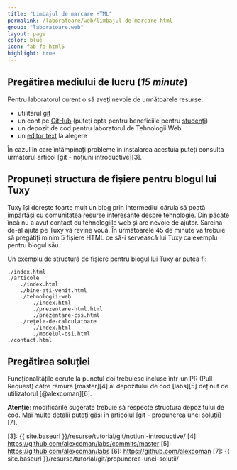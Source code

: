 ```yaml
---
title: "Limbajul de marcare HTML"
permalink: /laboratoare/web/limbajul-de-marcare-html
group: "laboratoare.web"
layout: page
color: blue
icon: fab fa-html5
highlight: true
---
```


## Pregătirea mediului de lucru (*15 minute*)

Pentru laboratorul curent o să aveți nevoie de următoarele resurse:
 - utilitarul [git][0]
 - un cont pe [GitHub] (puteți opta pentru beneficiile pentru [studenți][1])
 - un depozit de cod pentru laboratorul de Tehnologii Web
 - un [editor text][2] la alegere

În cazul în care întâmpinați probleme în instalarea acestuia puteți consulta următorul articol [git - noțiuni introductive][3].

## Propuneți structura de fișiere pentru blogul lui Tuxy

Tuxy își dorește foarte mult un blog prin intermediul căruia să poată împărtăși cu comunitatea resurse interesante despre tehnologie. Din păcate încă nu a avut contact cu tehnologiile web și are nevoie de ajutor.
Sarcina de-al ajuta pe Tuxy vă revine vouă. În următoarele 45 de minute va trebuie să pregătiți minim 5 fișiere HTML ce să-i servească lui Tuxy ca exemplu pentru blogul său.

Un exemplu de structură de fișiere pentru blogul lui Tuxy ar putea fi:

```
./index.html
./articole
    ./index.html
    ./bine-ați-venit.html
    ./tehnologii-web
        ./index.html
        ./prezentare-html.html
        ./prezentare-css.html
    ./rețele-de-calculatoare
        ./index.html
        ./modelul-osi.html
./contact.html
```

## Pregătirea soluției

Funcționalitățile cerute la punctul doi trebuiesc incluse într-un PR (Pull Request) către ramura
[master][4] al depozitului de cod [labs][5] deținut de utilizatorul [@alexcoman][6].

**Atenție**: modificările sugerate trebuie să respecte structura depozitului de cod. Mai multe detalii puteți găsi în articolul [git - propunerea unei soluții][7].

[GitHub]: https://github.com/
[0]: https://git-scm.com/
[1]: https://education.github.com/pack
[2]: https://github.com/collections/text-editors
[3]: {{ site.baseurl }}/resurse/tutorial/git/notiuni-introductive/
[4]: https://github.com/alexcoman/labs/commits/master
[5]: https://github.com/alexcoman/labs
[6]: https://github.com/alexcoman
[7]: {{ site.baseurl }}/resurse/tutorial/git/propunerea-unei-solutii/
